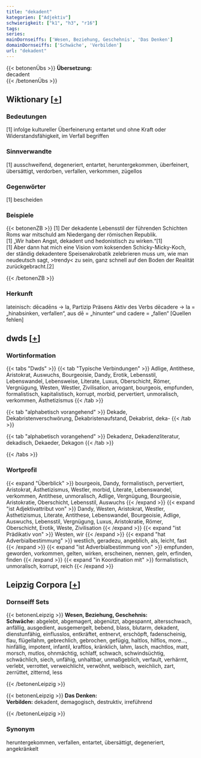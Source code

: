```yaml
---
title: "dekadent"
kategorien: ["Adjektiv"]
schwierigkeit: ["k1", "h3", "r16"]
tags:
series:
mainDornseiffs: ['Wesen, Beziehung, Geschehnis', 'Das Denken']
domainDornseiffs: ['Schwäche', 'Verbilden']
url: "dekadent"
---
```


{{< betonenÜbs >}}
**Übersetzung:**  
decadent  
{{< /betonenÜbs >}}

## Wiktionary [[+](https://de.wiktionary.org/wiki/dekadent)]

### Bedeutungen
[1] infolge kultureller Überfeinerung entartet und ohne Kraft oder Widerstandsfähigkeit, im Verfall begriffen  

### Sinnverwandte
[1] ausschweifend, degeneriert, entartet, heruntergekommen, überfeinert, übersättigt, verdorben, verfallen, verkommen, zügellos  

### Gegenwörter
[1] bescheiden  

### Beispiele
{{< betonenZB >}}
[1] Der dekadente Lebensstil der führenden Schichten Roms war mitschuld am Niedergang der römischen Republik.  
[1] „Wir haben Angst, dekadent und hedonistisch zu wirken.“[1]  
[1] Aber dann hat mich eine Vision vom koksenden Schicky-Micky-Koch, der ständig dekadentere Speisenakrobatik zelebrieren muss um, wie man neudeutsch sagt, >trendy< zu sein, ganz schnell auf den Boden der Realität zurückgebracht.[2]  

{{< /betonenZB >}}
### Herkunft
lateinisch: dēcadēns → la, Partizip Präsens Aktiv des Verbs dēcadere → la = „hinabsinken, verfallen“, aus dē = „hinunter“ und cadere = „fallen“ [Quellen fehlen]  



## dwds [[+](https://www.dwds.de/wb/dekadent)]

### Wortinformation
{{< tabs "Dwds" >}}
{{< tab "Typische Verbindungen" >}}
Adlige, Antithese, Aristokrat, Auswuchs, Bourgeoisie, Dandy, Erotik, Lebensstil, Lebenswandel, Lebensweise, Literate, Luxus, Oberschicht, Römer, Vergnügung, Westen, Westler, Zivilisation, arrogant, bourgeois, empfunden, formalistisch, kapitalistisch, korrupt, morbid, pervertiert, unmoralisch, verkommen, Ästhetizismus
{{< /tab >}}

{{< tab "alphabetisch vorangehend" >}}
Dekade, Dekabristenverschwörung, Dekabristenaufstand, Dekabrist, deka-
{{< /tab >}}

{{< tab "alphabetisch vorangehend" >}}
Dekadenz, Dekadenzliteratur, dekadisch, Dekaeder, Dekagon
{{< /tab >}}

{{< /tabs >}}

### Wortprofil
{{< expand "Überblick" >}} bourgeois, Dandy, formalistisch, pervertiert, Aristokrat, Ästhetizismus, Westler, morbid, Literate, Lebenswandel, verkommen, Antithese, unmoralisch, Adlige, Vergnügung, Bourgeoisie, Aristokratie, Oberschicht, Lebensstil, Auswuchs {{< /expand >}}
{{< expand "ist Adjektivattribut von" >}} Dandy, Westen, Aristokrat, Westler, Ästhetizismus, Literate, Antithese, Lebenswandel, Bourgeoisie, Adlige, Auswuchs, Lebensstil, Vergnügung, Luxus, Aristokratie, Römer, Oberschicht, Erotik, Weste, Zivilisation {{< /expand >}}
{{< expand "ist Prädikativ von" >}} Westen, wir {{< /expand >}}
{{< expand "hat Adverbialbestimmung" >}} westlich, geradezu, angeblich, als, leicht, fast {{< /expand >}}
{{< expand "ist Adverbialbestimmung von" >}} empfunden, geworden, vorkommen, gelten, wirken, erscheinen, nennen, geln, erfinden, finden {{< /expand >}}
{{< expand "in Koordination mit" >}} formalistisch, unmoralisch, korrupt, reich {{< /expand >}}

## Leipzig Corpora [[+](https://corpora.uni-leipzig.de/en/res?word=dekadent&corpusId=deu_newscrawl-public_2018)]

### Dornseiff Sets
{{< betonenLeipzig >}}
**Wesen, Beziehung, Geschehnis:**  
**Schwäche:** abgelebt, abgemagert, abgenützt, abgespannt, altersschwach, anfällig, ausgedient, ausgemergelt, bebend, blass, blutarm, dekadent, dienstunfähig, einflusslos, entkräftet, entnervt, erschöpft, fadenscheinig, flau, flügellahm, gebrechlich, gebrochen, gefügig, haltlos, hilflos, more..., hinfällig, impotent, infantil, kraftlos, kränklich, lahm, lasch, machtlos, matt, morsch, mutlos, ohnmächtig, schlaff, schwach, schwindsüchtig, schwächlich, siech, unfähig, unhaltbar, unmaßgeblich, verfault, verhärmt, verlebt, verrottet, verweichlicht, verwöhnt, weibisch, weichlich, zart, zerrüttet, zitternd, less  

{{< /betonenLeipzig >}}


{{< betonenLeipzig >}}
**Das Denken:**  
**Verbilden:** dekadent, demagogisch, destruktiv, irreführend  

{{< /betonenLeipzig >}}

### Synonym
heruntergekommen, verfallen, entartet, übersättigt, degeneriert, angekränkelt

